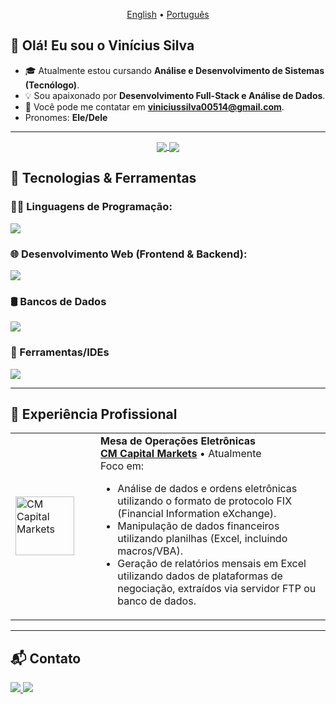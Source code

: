 <div align="center">
  <!-- Language Selector -->
  <p>
    <a href="README.md">English</a> •
    <a href="README-pt.md">Português</a>
  </p>
</div>

## 👋 Olá! Eu sou o Vinícius Silva

- 🎓 Atualmente estou cursando **Análise e Desenvolvimento de Sistemas (Tecnólogo)**.
- 💡 Sou apaixonado por **Desenvolvimento Full-Stack e Análise de Dados**.
- 📧 Você pode me contatar em **viniciussilva00514@gmail.com**.
- Pronomes: **Ele/Dele**

---

<div align="center">
  <a href="https://github.com/anuraghazra/github-readme-stats">
    <img align="center" src="https://github-readme-stats.vercel.app/api?username=constnameVinicius&show_icons=true&theme=dark&hide_border=true&include_all_commits=true&count_private=true" />
  </a>
  <a href="https://github.com/anuraghazra/github-readme-stats">
    <img align="center" src="https://github-readme-stats.vercel.app/api/top-langs/?username=constnameVinicius&layout=compact&theme=dark&hide_border=true" />
  </a>
</div>


## 🚀 Tecnologias & Ferramentas

### 👨‍💻 Linguagens de Programação:
<p align="left"> 
  <a href="https://skillicons.dev">
    <img src="https://skillicons.dev/icons?i=java,python,javascript,cs" />
  </a>
</p>

### 🌐 Desenvolvimento Web (Frontend & Backend):
<p align="left"> 
  <a href="https://skillicons.dev">
    <img src="https://skillicons.dev/icons?i=html,css,react,nextjs,nodejs,express,spring" />
  </a>
</p>

### 🛢️ Bancos de Dados
<p align="left"> 
  <a href="https://skillicons.dev">
    <img src="https://skillicons.dev/icons?i=mysql,mongodb" />
  </a>
</p>

### 🧰 Ferramentas/IDEs
<p align="left"> 
  <a href="https://skillicons.dev">
    <img src="https://skillicons.dev/icons?i=git,github,figma,vscode,idea" />
  </a>
</p>

---

## 🧪 Experiência Profissional

<table>
  <tr>
    <td width="120px">
      <a href="[Link to Company Website]">
        <img align="left" height="94px" width="94px" alt="CM Capital Markets" src="https://yt3.googleusercontent.com/CwUxBSaJR4C0WlLhG_UWp252wMzmfl3NjPHeByT26oDK9hx9CEK8FxS8GdLRMXmtzBd1UKvmgg=s900-c-k-c0x00ffffff-no-rj"/>
      </a>
    </td>
    <td>
      <strong>Mesa de Operações Eletrônicas</strong> <br>
      <a href="https://cmcapital.com.br/"><strong>CM Capital Markets</strong></a> • Atualmente<br>
      Foco em:
        <ul>
            <li>Análise de dados e ordens eletrônicas utilizando o formato de protocolo FIX (Financial Information eXchange).</li>
            <li>Manipulação de dados financeiros utilizando planilhas (Excel, incluindo macros/VBA).</li>
            <li>Geração de relatórios mensais em Excel utilizando dados de plataformas de negociação, extraídos via servidor FTP ou banco de dados.</li>
        </ul>
    </td>
  </tr>
</table>

---
## 📬 Contato

<div align="left">
  <a href="mailto:viniciussilva00514@gmail.com">
    <img src="https://img.shields.io/badge/Gmail-D14836?style=for-the-badge&logo=gmail&logoColor=white">
  </a>
  <a href="https://www.linkedin.com/in/vinicius-silva-a58b5a247/">
    <img src="https://img.shields.io/badge/LinkedIn-0077B5?style=for-the-badge&logo=linkedin&logoColor=white">
  </a>
</div>
